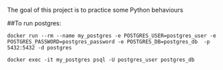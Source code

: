The goal of this project is to practice some Python behaviours

##To run postgres:
```
docker run --rm --name my_postgres -e POSTGRES_USER=postgres_user -e POSTGRES_PASSWORD=postgres_password -e POSTGRES_DB=postgres_db  -p 5432:5432 -d postgres
```
```
docker exec -it my_postgres psql -U postgres_user postgres_db
```